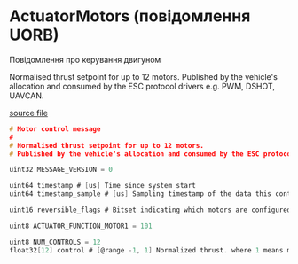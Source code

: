 # ActuatorMotors (повідомлення UORB)

Повідомлення про керування двигуном

Normalised thrust setpoint for up to 12 motors.
Published by the vehicle's allocation and consumed by the ESC protocol drivers e.g. PWM, DSHOT, UAVCAN.

[source file](https://github.com/PX4/PX4-Autopilot/blob/main/msg/versioned/ActuatorMotors.msg)

```c
# Motor control message
#
# Normalised thrust setpoint for up to 12 motors.
# Published by the vehicle's allocation and consumed by the ESC protocol drivers e.g. PWM, DSHOT, UAVCAN.

uint32 MESSAGE_VERSION = 0

uint64 timestamp # [us] Time since system start
uint64 timestamp_sample # [us] Sampling timestamp of the data this control response is based on

uint16 reversible_flags # Bitset indicating which motors are configured to be reversible

uint8 ACTUATOR_FUNCTION_MOTOR1 = 101

uint8 NUM_CONTROLS = 12
float32[12] control # [@range -1, 1] Normalized thrust. where 1 means maximum positive thrust, -1 maximum negative (if not supported by the output, <0 maps to NaN). NaN maps to disarmed (stop the motors)

```
